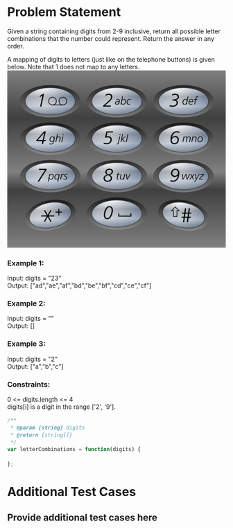 # Problem Statement
Given a string containing digits from 2-9 inclusive, return all possible letter combinations that the number could represent. Return the answer in any order.   

A mapping of digits to letters (just like on the telephone buttons) is given below. Note that 1 does not map to any letters.   
![](image.png)  
### Example 1:

Input: digits = "23"   
Output: ["ad","ae","af","bd","be","bf","cd","ce","cf"]   

### Example 2:

Input: digits = ""   
Output: []   

### Example 3:

Input: digits = "2"   
Output: ["a","b","c"]   

### Constraints:

0 <= digits.length <= 4   
digits[i] is a digit in the range ['2', '9'].   

```js
/**
 * @param {string} digits
 * @return {string[]}
 */
var letterCombinations = function(digits) {
    
};
```
# Additional Test Cases

## Provide additional test cases here
